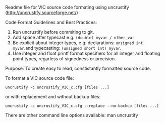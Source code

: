 Readme file for VIC source code formating using uncrustify (http://uncrustify.sourceforge.net/)

Code Format Guidelines and Best Practices:
1.  Run uncrustify before commiting to git.
2.  Add space after typecast e.g. `(double) myvar / other_var`
3.  Be explicit about integer types, e.g. declarations: `unsigned int myvar`.and typecasting: `(unsigned short int) myvar`.
4.  Use integer and float printf format specifiers for all integer and floating point types, regarless of signedness or precision.

Purpose:
To create easy to read, constistantly formatted source code.

To format a VIC source code file:

    uncrustify -c uncrustify_VIC_c.cfg [files ...]

or with replacement and without backup files:

    uncrustify -c uncrustify_VIC_c.cfg --replace --no-backup [files ...]

There are other command line options available:
man uncrustify


